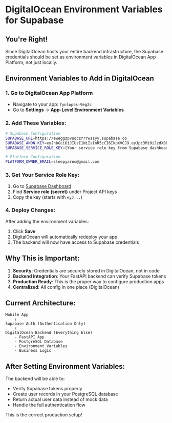 # DigitalOcean Environment Variables for Supabase

## You're Right! 

Since DigitalOcean hosts your entire backend infrastructure, the Supabase credentials should be set as environment variables in DigitalOcean App Platform, not just locally.

## Environment Variables to Add in DigitalOcean

### 1. Go to DigitalOcean App Platform
- Navigate to your app: `fynlopos-9eg2c`
- Go to **Settings** → **App-Level Environment Variables**

### 2. Add These Variables:

```bash
# Supabase Configuration
SUPABASE_URL=https://eweggzpvuqczrrrwszyy.supabase.co
SUPABASE_ANON_KEY=eyJhbGciOiJIUzI1NiIsInR5cCI6IkpXVCJ9.eyJpc3MiOiJzdXBhYmFzZSIsInJlZiI6ImV3ZWdnenB2dXFjenJycndzenl5Iiwicm9sZSI6ImFub24iLCJpYXQiOjE3NTA3ODIyMTcsImV4cCI6MjA2NjM1ODIxN30.CRjEJ4w9xsIWB_PAMV_RfZox6yVMSnVT1b4QrA9SC0s
SUPABASE_SERVICE_ROLE_KEY=[Your service role key from Supabase dashboard]

# Platform Configuration
PLATFORM_OWNER_EMAIL=sleepyarno@gmail.com
```

### 3. Get Your Service Role Key:
1. Go to [Supabase Dashboard](https://supabase.com/dashboard/project/eweggzpvuqczrrrwszyy/settings/api)
2. Find **Service role (secret)** under Project API keys
3. Copy the key (starts with `eyJ...`)

### 4. Deploy Changes:
After adding the environment variables:
1. Click **Save**
2. DigitalOcean will automatically redeploy your app
3. The backend will now have access to Supabase credentials

## Why This is Important:

1. **Security**: Credentials are securely stored in DigitalOcean, not in code
2. **Backend Integration**: Your FastAPI backend can verify Supabase tokens
3. **Production Ready**: This is the proper way to configure production apps
4. **Centralized**: All config in one place (DigitalOcean)

## Current Architecture:

```
Mobile App 
    ↓
Supabase Auth (Authentication Only)
    ↓
DigitalOcean Backend (Everything Else)
    - FastAPI App
    - PostgreSQL Database  
    - Environment Variables
    - Business Logic
```

## After Setting Environment Variables:

The backend will be able to:
- Verify Supabase tokens properly
- Create user records in your PostgreSQL database
- Return actual user data instead of mock data
- Handle the full authentication flow

This is the correct production setup!